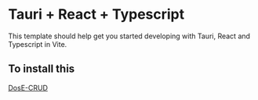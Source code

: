 # Tauri + React + Typescript

This template should help get you started developing with Tauri, React and Typescript in Vite.

## To install this

[DosE-CRUD](https://dose-products.netlify.app/dosecrud)

